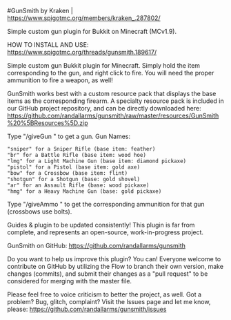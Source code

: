 #GunSmith
by Kraken | https://www.spigotmc.org/members/kraken_.287802/

Simple custom gun plugin for Bukkit on Minecraft (MCv1.9).

HOW TO INSTALL AND USE: https://www.spigotmc.org/threads/gunsmith.189617/

Simple custom gun Bukkit plugin for Minecraft. Simply hold the item corresponding to the gun, and right click to fire. You will need the proper ammunition to fire a weapon, as well!

GunSmith works best with a custom resource pack that displays the base items as the corresponding firearm. A specialty resource pack is included in our GitHub project repository, and can be directly downloaded here: https://github.com/randallarms/gunsmith/raw/master/resources/GunSmith%20%5BResources%5D.zip

Type "/giveGun <gunName>" to get a gun. Gun Names:

    "sniper" for a Sniper Rifle (base item: feather)
    "br" for a Battle Rifle (base item: wood hoe)
    "lmg" for a Light Machine Gun (base item: diamond pickaxe)
    "pistol" for a Pistol (base item: gold axe)
    "bow" for a Crossbow (base item: flint)
    "shotgun" for a Shotgun (base: gold shovel)
    "ar" for an Assault Rifle (base: wood pickaxe)
    "hmg" for a Heavy Machine Gun (base: gold pickaxe)

Type "/giveAmmo <gunName>" to get the corresponding ammunition for that gun (crossbows use bolts).

Guides & plugin to be updated consistently! This plugin is far from complete, and represents an open-source, work-in-progress project.

GunSmith on GitHub: https://github.com/randallarms/gunsmith

Do you want to help us improve this plugin? You can! Everyone welcome to contribute on GitHub by utilizing the Flow to branch their own version, make changes (commits), and submit their changes as a "pull request" to be considered for merging with the master file.

Please feel free to voice criticism to better the project, as well. Got a problem? Bug, glitch, complaint? Visit the Issues page and let me know, please: https://github.com/randallarms/gunsmith/issues
